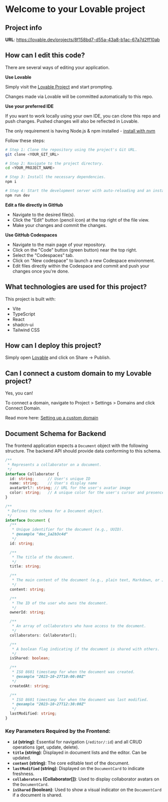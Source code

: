 # Welcome to your Lovable project

## Project info

**URL**: https://lovable.dev/projects/8f158bd7-d55a-43a8-b1ac-67a7d2ff10ab

## How can I edit this code?

There are several ways of editing your application.

**Use Lovable**

Simply visit the [Lovable Project](https://lovable.dev/projects/8f158bd7-d55a-43a8-b1ac-67a7d2ff10ab) and start prompting.

Changes made via Lovable will be committed automatically to this repo.

**Use your preferred IDE**

If you want to work locally using your own IDE, you can clone this repo and push changes. Pushed changes will also be reflected in Lovable.

The only requirement is having Node.js & npm installed - [install with nvm](https://github.com/nvm-sh/nvm#installing-and-updating)

Follow these steps:

```sh
# Step 1: Clone the repository using the project's Git URL.
git clone <YOUR_GIT_URL>

# Step 2: Navigate to the project directory.
cd <YOUR_PROJECT_NAME>

# Step 3: Install the necessary dependencies.
npm i

# Step 4: Start the development server with auto-reloading and an instant preview.
npm run dev
```

**Edit a file directly in GitHub**

- Navigate to the desired file(s).
- Click the "Edit" button (pencil icon) at the top right of the file view.
- Make your changes and commit the changes.

**Use GitHub Codespaces**

- Navigate to the main page of your repository.
- Click on the "Code" button (green button) near the top right.
- Select the "Codespaces" tab.
- Click on "New codespace" to launch a new Codespace environment.
- Edit files directly within the Codespace and commit and push your changes once you're done.

## What technologies are used for this project?

This project is built with:

- Vite
- TypeScript
- React
- shadcn-ui
- Tailwind CSS

## How can I deploy this project?

Simply open [Lovable](https://lovable.dev/projects/8f158bd7-d55a-43a8-b1ac-67a7d2ff10ab) and click on Share -> Publish.

## Can I connect a custom domain to my Lovable project?

Yes, you can!

To connect a domain, navigate to Project > Settings > Domains and click Connect Domain.

Read more here: [Setting up a custom domain](https://docs.lovable.dev/tips-tricks/custom-domain#step-by-step-guide)

## Document Schema for Backend

The frontend application expects a `Document` object with the following structure. The backend API should provide data conforming to this schema.

```typescript
/**
 * Represents a collaborator on a document.
 */
interface Collaborator {
  id: string;      // User's unique ID
  name: string;    // User's display name
  avatarUrl?: string; // URL for the user's avatar image
  color: string;   // A unique color for the user's cursor and presence
}

/**
 * Defines the schema for a Document object.
 */
interface Document {
  /**
   * Unique identifier for the document (e.g., UUID).
   * @example "doc_1a2b3c4d"
   */
  id: string;

  /**
   * The title of the document.
   */
  title: string;

  /**
   * The main content of the document (e.g., plain text, Markdown, or JSON).
   */
  content: string;

  /**
   * The ID of the user who owns the document.
   */
  ownerId: string;

  /**
   * An array of collaborators who have access to the document.
   */
  collaborators: Collaborator[];

  /**
   * A boolean flag indicating if the document is shared with others.
   */
  isShared: boolean;

  /**
   * ISO 8601 timestamp for when the document was created.
   * @example "2023-10-27T10:00:00Z"
   */
  createdAt: string;

  /**
   * ISO 8601 timestamp for when the document was last modified.
   * @example "2023-10-27T12:30:00Z"
   */
  lastModified: string;
}
```

### Key Parameters Required by the Frontend:

-   **`id` (string)**: Essential for navigation (`/editor/:id`) and all CRUD operations (get, update, delete).
-   **`title` (string)**: Displayed in document lists and the editor. Can be updated.
-   **`content` (string)**: The core editable text of the document.
-   **`lastModified` (string)**: Displayed on the `DocumentCard` to indicate freshness.
-   **`collaborators` (Collaborator[])**: Used to display collaborator avatars on the `DocumentCard`.
-   **`isShared` (boolean)**: Used to show a visual indicator on the `DocumentCard` if a document is shared.
